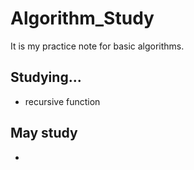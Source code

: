 # Algorithm_Study

It is my practice note for basic algorithms.

## Studying...
- recursive function

## May study
- 
